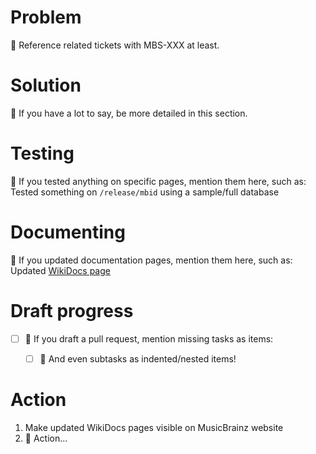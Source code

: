 <!--
    Hello! Thanks for submitting a pull request to MusicBrainz Server.
    We appreciate your time and interest in helping our project!

    Please use this template to help us review your change.

    Depending on your change, some sections may be unneeded, just remove these.
    For example, small pull requests usually don’t need the section “Action”.

    Remember that the more helpful info your pull request includes,
    the easier it is for us to understand and review your changes.

    Ensure that you’ve read through and followed the Contributing Guidelines, at
    https://github.com/metabrainz/musicbrainz-server/blob/master/CONTRIBUTING.md
-->

# Problem
<!--
    Anything that helps us understand why you are making this change goes here.
    What problem are you trying to fix? What does this change address?
-->

:beginner: Reference related tickets with MBS-XXX at least.


# Solution
<!--
    Talk about technical details, considerations, or other interesting points.
-->

:beginner: If you have a lot to say, be more detailed in this section.


# Testing
<!--
    Talk about the testing you have done, and the testing you have not done
    whether you rely on automated tests or you don't know how to test something.
    It's useful for others to know what you've already checked so that they can
    avoid repeating the same things and consider what you might have missed.
-->

:beginner: If you tested anything on specific pages, mention them here, such as:
Tested something on `/release/mbid` using a sample/full database


# Documenting
<!--
    List changes to the documentation, which can be placed in the WikiDoc pages,
    in this Git repository, in another repository, in the database...
-->

:beginner: If you updated documentation pages, mention them here, such as:
Updated [WikiDocs page](https://wiki.musicbrainz.org/Category:WikiDocs_Page)


# Draft progress
<!--
    The tasks you have to do to get your change ready for review. Use this if
    you draft a pull request. Mark done tasks with an [x] as you progress. See
    https://github.blog/2019-02-14-introducing-draft-pull-requests/
-->

* [ ] :beginner: If you draft a pull request, mention missing tasks as items:
  * [ ] :beginner: And even subtasks as indented/nested items!


# Action
<!--
    Other than merging your change, do you want / need us to do anything else
    with your change? This could include reviewing a specific part of your PR.
-->

1. Make updated WikiDocs pages visible on MusicBrainz website
2. :beginner: Action...
